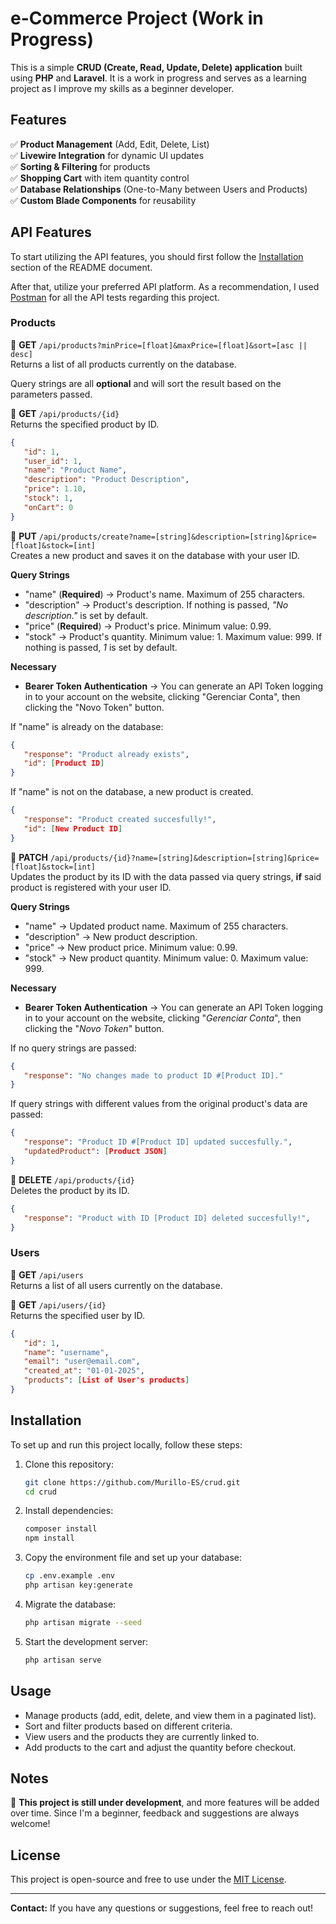 # e-Commerce Project (Work in Progress)

This is a simple **CRUD (Create, Read, Update, Delete) application** built using **PHP** and **Laravel**. It is a work in progress and serves as a learning project as I improve my skills as a beginner developer.

## Features

✅ **Product Management** (Add, Edit, Delete, List)  
✅ **Livewire Integration** for dynamic UI updates  
✅ **Sorting & Filtering** for products  
✅ **Shopping Cart** with item quantity control  
✅ **Database Relationships** (One-to-Many between Users and Products)  
✅ **Custom Blade Components** for reusability

## API Features

To start utilizing the API features, you should first follow the [Installation](#installation) section of the README document.

After that, utilize your preferred API platform. As a recommendation, I used [Postman](https://www.postman.com/) for all the API tests regarding this project.

### Products

🔗 **GET** `/api/products?minPrice=[float]&maxPrice=[float]&sort=[asc || desc]`  
Returns a list of all products currently on the database.

Query strings are all **optional** and will sort the result based on the parameters passed.

🔗 **GET** `/api/products/{id}`  
Returns the specified product by ID.  
```json
{
   "id": 1,
   "user_id": 1,
   "name": "Product Name",
   "description": "Product Description",
   "price": 1.10,
   "stock": 1,
   "onCart": 0
}
```

🔗 **PUT** `/api/products/create?name=[string]&description=[string]&price=[float]&stock=[int]`  
Creates a new product and saves it on the database with your user ID.

**Query Strings**  
- "name" (**Required**) -> Product's name. Maximum of 255 characters.
- "description" -> Product's description. If nothing is passed, *"No description."* is set by default.
- "price" (**Required**) -> Product's price. Minimum value: 0.99.
- "stock" -> Product's quantity. Minimum value: 1. Maximum value: 999. If nothing is passed, *1* is set by default.

**Necessary**
- **Bearer Token Authentication** -> You can generate an API Token logging in to your account on the website, clicking "Gerenciar Conta", then clicking the "Novo Token" button.

If "name" is already on the database:  
```json
{
   "response": "Product already exists",
   "id": [Product ID]
}
```

If "name" is not on the database, a new product is created.  
```json
{
   "response": "Product created succesfully!",
   "id": [New Product ID]
}
```

🔗 **PATCH** `/api/products/{id}?name=[string]&description=[string]&price=[float]&stock=[int]`  
Updates the product by its ID with the data passed via query strings, **if** said product is registered with your user ID.

**Query Strings**  
- "name" -> Updated product name. Maximum of 255 characters.
- "description" -> New product description.
- "price" -> New product price. Minimum value: 0.99.
- "stock" -> New product quantity. Minimum value: 0. Maximum value: 999.

**Necessary**
- **Bearer Token Authentication** -> You can generate an API Token logging in to your account on the website, clicking "*Gerenciar Conta*", then clicking the "*Novo Token*" button.

If no query strings are passed:  
```json
{
   "response": "No changes made to product ID #[Product ID]."
}
```

If query strings with different values from the original product's data are passed:  
```json
{
   "response": "Product ID #[Product ID] updated succesfully.",
   "updatedProduct": [Product JSON]
}
```

🔗 **DELETE** `/api/products/{id}`  
Deletes the product by its ID.  
```json
{
   "response": "Product with ID [Product ID] deleted succesfully!",
}
```

### Users
🔗 **GET** `/api/users`  
Returns a list of all users currently on the database.

🔗 **GET** `/api/users/{id}`  
Returns the specified user by ID.  
```json
{
   "id": 1,
   "name": "username",
   "email": "user@email.com",
   "created_at": "01-01-2025",
   "products": [List of User's products]
}
```

## Installation

To set up and run this project locally, follow these steps:

1. Clone this repository:
   ```sh
   git clone https://github.com/Murillo-ES/crud.git
   cd crud
   ```
2. Install dependencies:
   ```sh
   composer install
   npm install
   ```
3. Copy the environment file and set up your database:
   ```sh
   cp .env.example .env
   php artisan key:generate
   ```
4. Migrate the database:
   ```sh
   php artisan migrate --seed
   ```
5. Start the development server:
   ```sh
   php artisan serve
   ```

## Usage

- Manage products (add, edit, delete, and view them in a paginated list).
- Sort and filter products based on different criteria.
- View users and the products they are currently linked to.
- Add products to the cart and adjust the quantity before checkout.

## Notes

🚀 **This project is still under development**, and more features will be added over time. Since I'm a beginner, feedback and suggestions are always welcome!

## License

This project is open-source and free to use under the [MIT License](LICENSE).

---

**Contact:** If you have any questions or suggestions, feel free to reach out!
